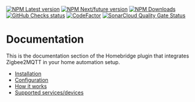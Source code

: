 [![NPM Latest version](https://flat.badgen.net/npm/v/homebridge-z2m/latest?icon=npm&label=%40latest&color=blue)](https://www.npmjs.com/package/homebridge-z2m/v/latest)
[![NPM Next/future version](https://flat.badgen.net/npm/v/homebridge-z2m/next?icon=npm&label=%40next&color=orange)](https://www.npmjs.com/package/homebridge-z2m/v/next)
[![NPM Downloads](https://flat.badgen.net/npm/dt/homebridge-z2m/?icon=npm&color=blue)](https://www.npmjs.com/package/homebridge-z2m)
[![GitHub Checks status](https://flat.badgen.net/github/checks/itavero/homebridge-z2m?icon=github)](https://github.com/itavero/homebridge-z2m)
[![CodeFactor](https://www.codefactor.io/repository/github/itavero/homebridge-z2m/badge?style=flat-square)](https://www.codefactor.io/repository/github/itavero/homebridge-z2m)
[![SonarCloud Quality Gate Status](https://sonarcloud.io/api/project_badges/measure?project=itavero_homebridge-z2m&metric=alert_status)](https://sonarcloud.io/dashboard?id=itavero_homebridge-z2m)

# Documentation

This is the documentation section of the Homebridge plugin that integrates Zigbee2MQTT in your home automation setup.

* [Installation](install.md)
* [Configuration](config.md)
* [How it works](howitworks.md)
* [Supported services/devices](converters.md)